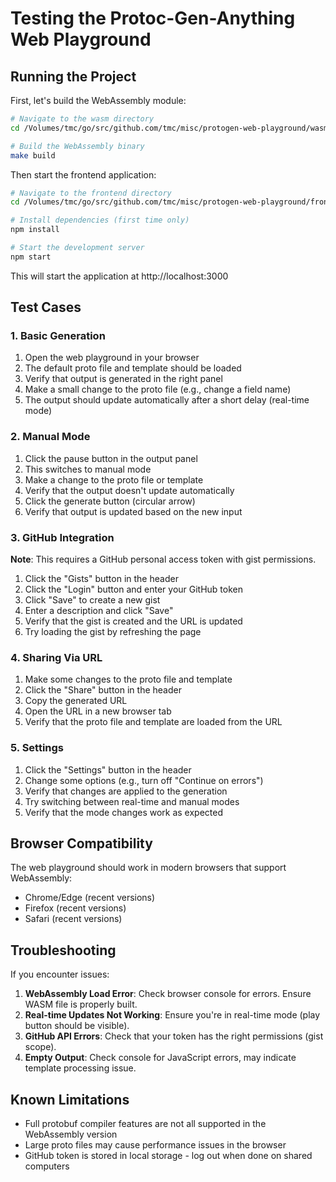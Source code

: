# Testing the Protoc-Gen-Anything Web Playground

## Running the Project

First, let's build the WebAssembly module:

```bash
# Navigate to the wasm directory
cd /Volumes/tmc/go/src/github.com/tmc/misc/protogen-web-playground/wasm

# Build the WebAssembly binary
make build
```

Then start the frontend application:

```bash
# Navigate to the frontend directory
cd /Volumes/tmc/go/src/github.com/tmc/misc/protogen-web-playground/frontend

# Install dependencies (first time only)
npm install

# Start the development server
npm start
```

This will start the application at http://localhost:3000

## Test Cases

### 1. Basic Generation

1. Open the web playground in your browser
2. The default proto file and template should be loaded
3. Verify that output is generated in the right panel
4. Make a small change to the proto file (e.g., change a field name)
5. The output should update automatically after a short delay (real-time mode)

### 2. Manual Mode

1. Click the pause button in the output panel
2. This switches to manual mode
3. Make a change to the proto file or template
4. Verify that the output doesn't update automatically
5. Click the generate button (circular arrow)
6. Verify that output is updated based on the new input

### 3. GitHub Integration

**Note**: This requires a GitHub personal access token with gist permissions.

1. Click the "Gists" button in the header
2. Click the "Login" button and enter your GitHub token
3. Click "Save" to create a new gist
4. Enter a description and click "Save"
5. Verify that the gist is created and the URL is updated
6. Try loading the gist by refreshing the page

### 4. Sharing Via URL

1. Make some changes to the proto file and template
2. Click the "Share" button in the header
3. Copy the generated URL
4. Open the URL in a new browser tab
5. Verify that the proto file and template are loaded from the URL

### 5. Settings

1. Click the "Settings" button in the header
2. Change some options (e.g., turn off "Continue on errors")
3. Verify that changes are applied to the generation
4. Try switching between real-time and manual modes
5. Verify that the mode changes work as expected

## Browser Compatibility

The web playground should work in modern browsers that support WebAssembly:

- Chrome/Edge (recent versions)
- Firefox (recent versions)
- Safari (recent versions)

## Troubleshooting

If you encounter issues:

1. **WebAssembly Load Error**: Check browser console for errors. Ensure WASM file is properly built.
2. **Real-time Updates Not Working**: Ensure you're in real-time mode (play button should be visible).
3. **GitHub API Errors**: Check that your token has the right permissions (gist scope).
4. **Empty Output**: Check console for JavaScript errors, may indicate template processing issue.

## Known Limitations

- Full protobuf compiler features are not all supported in the WebAssembly version
- Large proto files may cause performance issues in the browser
- GitHub token is stored in local storage - log out when done on shared computers